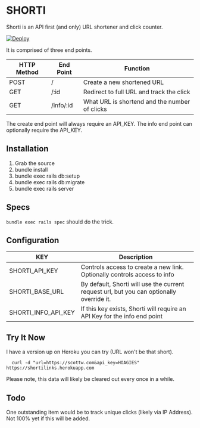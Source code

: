 # SHORTI

Shorti is an API first (and only) URL shortener and click counter.

[![Deploy](https://www.herokucdn.com/deploy/button.png)](https://heroku.com/deploy?env[SHORTI_API_KEY]=add_your_own_api_key)

It is comprised of three end points.

| HTTP Method | End Point | Function
|-------------|-------------|-----|
| POST | / | Create a new shortened URL
| GET | /:id | Redirect to full URL and track the click
| GET | /info/:id | What URL is shortend and the number of clicks

The create end point will always require an API_KEY. The info end point can optionally require the API_KEY.

## Installation

1. Grab the source
1. bundle install
1. bundle exec rails db:setup
1. bundle exec rails db:migrate
1. bundle exec rails server

## Specs

`bundle exec rails spec` should do the trick.

## Configuration

| KEY | Description |
|-------------|-------------|
| SHORTI_API_KEY | Controls access to create a new link. Optionally controls access to  info |
| SHORTI_BASE_URL | By default, Shorti will use the current request url, but you can optionally override it. |
| SHORTI_INFO_API_KEY | If this key exists, Shorti will require an API Key for the info end point |

## Try It Now

I have a version up on Heroku you can try (URL won't be that short).

```curl
  curl -d "url=https://scottw.com&api_key=HOAGIES" https://shortilinks.herokuapp.com
```

Please note, this data will likely be cleared out every once in a while.

## Todo

One outstanding item would be to track unique clicks (likely via IP Address). Not 100% yet if this will be added.
